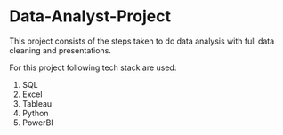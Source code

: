 # Data-Analyst-Project

This project consists of the steps taken to do data analysis with full data cleaning and presentations.

For this project following tech stack are used:
1. SQL
2. Excel
3. Tableau
4. Python
5. PowerBI
